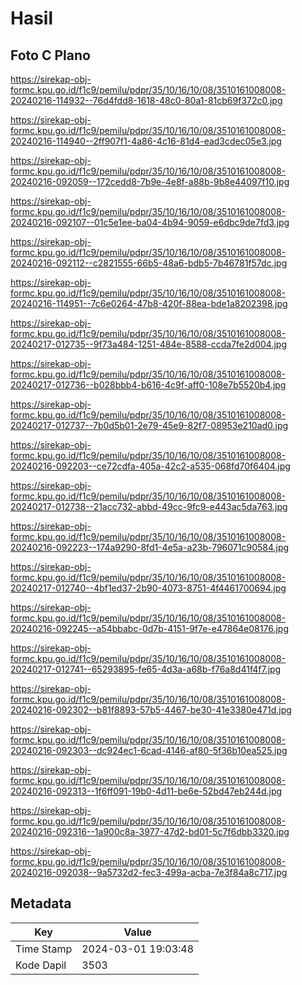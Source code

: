 # Hasil

## Foto C Plano

https://sirekap-obj-formc.kpu.go.id/f1c9/pemilu/pdpr/35/10/16/10/08/3510161008008-20240216-114932--76d4fdd8-1618-48c0-80a1-81cb69f372c0.jpg

https://sirekap-obj-formc.kpu.go.id/f1c9/pemilu/pdpr/35/10/16/10/08/3510161008008-20240216-114940--2ff907f1-4a86-4c16-81d4-ead3cdec05e3.jpg

https://sirekap-obj-formc.kpu.go.id/f1c9/pemilu/pdpr/35/10/16/10/08/3510161008008-20240216-092059--172cedd8-7b9e-4e8f-a88b-9b8e44097f10.jpg

https://sirekap-obj-formc.kpu.go.id/f1c9/pemilu/pdpr/35/10/16/10/08/3510161008008-20240216-092107--01c5e1ee-ba04-4b94-9059-e6dbc9de7fd3.jpg

https://sirekap-obj-formc.kpu.go.id/f1c9/pemilu/pdpr/35/10/16/10/08/3510161008008-20240216-092112--c2821555-66b5-48a6-bdb5-7b46781f57dc.jpg

https://sirekap-obj-formc.kpu.go.id/f1c9/pemilu/pdpr/35/10/16/10/08/3510161008008-20240216-114951--7c6e0264-47b8-420f-88ea-bde1a8202398.jpg

https://sirekap-obj-formc.kpu.go.id/f1c9/pemilu/pdpr/35/10/16/10/08/3510161008008-20240217-012735--9f73a484-1251-484e-8588-ccda7fe2d004.jpg

https://sirekap-obj-formc.kpu.go.id/f1c9/pemilu/pdpr/35/10/16/10/08/3510161008008-20240217-012736--b028bbb4-b616-4c9f-aff0-108e7b5520b4.jpg

https://sirekap-obj-formc.kpu.go.id/f1c9/pemilu/pdpr/35/10/16/10/08/3510161008008-20240217-012737--7b0d5b01-2e79-45e9-82f7-08953e210ad0.jpg

https://sirekap-obj-formc.kpu.go.id/f1c9/pemilu/pdpr/35/10/16/10/08/3510161008008-20240216-092203--ce72cdfa-405a-42c2-a535-068fd70f6404.jpg

https://sirekap-obj-formc.kpu.go.id/f1c9/pemilu/pdpr/35/10/16/10/08/3510161008008-20240217-012738--21acc732-abbd-49cc-9fc9-e443ac5da763.jpg

https://sirekap-obj-formc.kpu.go.id/f1c9/pemilu/pdpr/35/10/16/10/08/3510161008008-20240216-092223--174a9290-8fd1-4e5a-a23b-796071c90584.jpg

https://sirekap-obj-formc.kpu.go.id/f1c9/pemilu/pdpr/35/10/16/10/08/3510161008008-20240217-012740--4bf1ed37-2b90-4073-8751-4f4461700694.jpg

https://sirekap-obj-formc.kpu.go.id/f1c9/pemilu/pdpr/35/10/16/10/08/3510161008008-20240216-092245--a54bbabc-0d7b-4151-9f7e-e47864e08176.jpg

https://sirekap-obj-formc.kpu.go.id/f1c9/pemilu/pdpr/35/10/16/10/08/3510161008008-20240217-012741--65293895-fe65-4d3a-a68b-f76a8d41f4f7.jpg

https://sirekap-obj-formc.kpu.go.id/f1c9/pemilu/pdpr/35/10/16/10/08/3510161008008-20240216-092302--b81f8893-57b5-4467-be30-41e3380e471d.jpg

https://sirekap-obj-formc.kpu.go.id/f1c9/pemilu/pdpr/35/10/16/10/08/3510161008008-20240216-092303--dc924ec1-6cad-4146-af80-5f36b10ea525.jpg

https://sirekap-obj-formc.kpu.go.id/f1c9/pemilu/pdpr/35/10/16/10/08/3510161008008-20240216-092313--1f6ff091-19b0-4d11-be6e-52bd47eb244d.jpg

https://sirekap-obj-formc.kpu.go.id/f1c9/pemilu/pdpr/35/10/16/10/08/3510161008008-20240216-092316--1a900c8a-3977-47d2-bd01-5c7f6dbb3320.jpg

https://sirekap-obj-formc.kpu.go.id/f1c9/pemilu/pdpr/35/10/16/10/08/3510161008008-20240216-092038--9a5732d2-fec3-499a-acba-7e3f84a8c717.jpg


## Metadata

| Key        | Value               |
| ---------- | ------------------- |
| Time Stamp | 2024-03-01 19:03:48 |
| Kode Dapil | 3503                |



